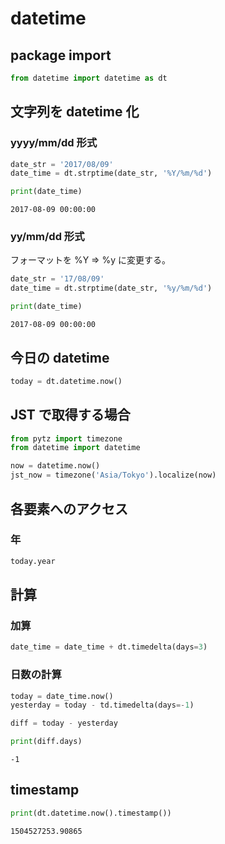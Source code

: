 # datetime

## package import
``` python
from datetime import datetime as dt
```

## 文字列を datetime 化
### yyyy/mm/dd 形式
``` python
date_str = '2017/08/09'
date_time = dt.strptime(date_str, '%Y/%m/%d')

print(date_time)
```

```
2017-08-09 00:00:00
```

### yy/mm/dd 形式
フォーマットを %Y => %y に変更する。

``` python
date_str = '17/08/09'
date_time = dt.strptime(date_str, '%y/%m/%d')

print(date_time)

```
```
2017-08-09 00:00:00
```

## 今日の datetime
``` python
today = dt.datetime.now()

```

## JST で取得する場合
``` python
from pytz import timezone
from datetime import datetime

now = datetime.now()
jst_now = timezone('Asia/Tokyo').localize(now)
```



## 各要素へのアクセス
### 年
``` python
today.year
```

## 計算
### 加算
``` python
date_time = date_time + dt.timedelta(days=3) 
```
### 日数の計算
``` python
today = date_time.now()
yesterday = today - td.timedelta(days=-1)

diff = today - yesterday

print(diff.days)
```

```
-1
```
## timestamp
``` python
print(dt.datetime.now().timestamp())
```
```
1504527253.90865
```








